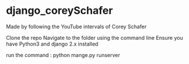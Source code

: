 # django_coreySchafer
Made by following the YouTube intervals of Corey Schafer

Clone the repo
Navigate to the folder using the command line
Ensure you have Python3 and django 2.x installed

run the command : python mange.py runserver
